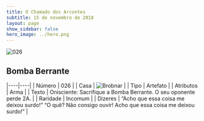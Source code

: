 ```yaml
---
title: O Chamado dos Arcontes
subtitle: 15 de novembro de 2018
layout: page
show_sidebar: false
hero_image: ../hero.png
---
```


![026](https://cdn.keyforgegame.com/media/card_front/pt/341_026_WGX3X54PQCMP_pt.png)

## Bomba Berrante

|----|----|
| Número | 026 |
| Casa | ![Brobnar](https://archonarcana.com/images/thumb/e/e0/Brobnar.png/22px-Brobnar.png "Brobnar") |
| Tipo | Artefato |
| Atributos | Arma |
| Texto | Onisciente: Sacrifique a Bomba Berrante. O seu oponente perde 2A. |
| Raridade | Incomum |
| Dizeres | “Acho que essa coisa me deixou surdo!” “O quê? Não consigo ouvir!  Acho que essa coisa me deixou surdo!” |
